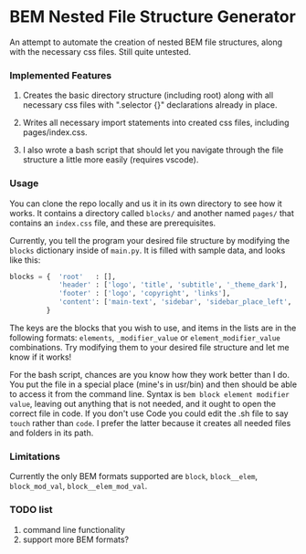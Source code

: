 # BEM Nested File Structure Generator

An attempt to automate the creation of nested BEM file structures, along with the necessary css files.  Still quite untested.  

### Implemented Features

 1. Creates the basic directory structure (including root) along with all necessary css files with ".selector {}" declarations already in place.

 2. Writes all necessary import statements into created css files, including pages/index.css.

 3. I also wrote a bash script that should let you navigate through the file structure a little more easily (requires vscode).

### Usage

You can clone the repo locally and us it in its own directory to see how it works.  It contains a directory called `blocks/` and another named `pages/` that contains an `index.css` file, and these are prerequisites.

Currently, you tell the program your desired file structure by modifying the `blocks` dictionary inside of `main.py`.   It is filled with sample data, and looks like this:

```Python
blocks = {  'root'   : [],
            'header' : ['logo', 'title', 'subtitle', '_theme_dark'],
            'footer' : ['logo', 'copyright', 'links'],
            'content': ['main-text', 'sidebar', 'sidebar_place_left', 'sidebar_place_right'],   
         }
```

The keys are the blocks that you wish to use, and items in the lists are in the following formats: `elements`, `_modifier_value` or `element_modifier_value` combinations.  Try modifying them to your desired file structure and let me know if it works!

For the bash script, chances are you know how they work better than I do.  You put the file in a special place (mine's in usr/bin) and then should be able to access it from the command line.  Syntax is `bem block element modifier value`, leaving out anything that is not needed, and it ought to open the correct file in code.  If you don't use Code you could edit the .sh file to say `touch` rather than `code`.  I prefer the latter because it creates all needed files and folders in its path.

### Limitations

Currently the only BEM formats supported are `block`, `block__elem`, `block_mod_val`, `block__elem_mod_val`.

### TODO list

1. command line functionality
2. support more BEM formats? 
